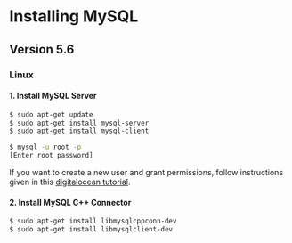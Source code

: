 # Installing MySQL
## Version 5.6
### Linux

#### 1. Install MySQL Server
``` sh
$ sudo apt-get update
$ sudo apt-get install mysql-server
$ sudo apt-get install mysql-client

$ mysql -u root -p
[Enter root password]
```
If you want to create a new user and grant permissions, follow instructions given in this [digitalocean tutorial](https://www.digitalocean.com/community/tutorials/how-to-create-a-new-user-and-grant-permissions-in-mysql).

#### 2. Install MySQL C++ Connector
``` sh
$ sudo apt-get install libmysqlcppconn-dev
$ sudo apt-get install libmysqlclient-dev
```
